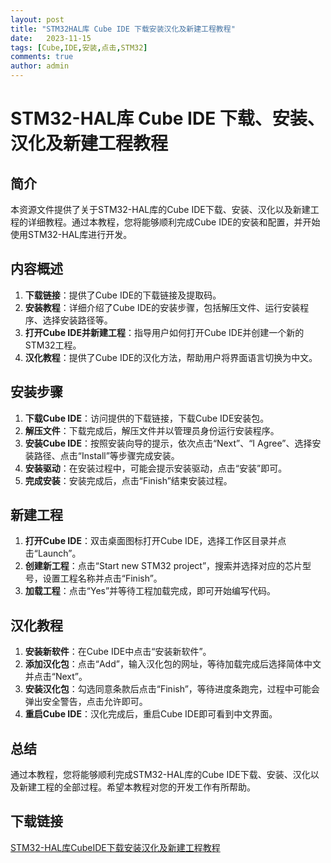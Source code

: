 ```yaml
---
layout: post
title: "STM32HAL库 Cube IDE 下载安装汉化及新建工程教程"
date:   2023-11-15
tags: [Cube,IDE,安装,点击,STM32]
comments: true
author: admin
---
```

# STM32-HAL库 Cube IDE 下载、安装、汉化及新建工程教程

## 简介
本资源文件提供了关于STM32-HAL库的Cube IDE下载、安装、汉化以及新建工程的详细教程。通过本教程，您将能够顺利完成Cube IDE的安装和配置，并开始使用STM32-HAL库进行开发。

## 内容概述
1. **下载链接**：提供了Cube IDE的下载链接及提取码。
2. **安装教程**：详细介绍了Cube IDE的安装步骤，包括解压文件、运行安装程序、选择安装路径等。
3. **打开Cube IDE并新建工程**：指导用户如何打开Cube IDE并创建一个新的STM32工程。
4. **汉化教程**：提供了Cube IDE的汉化方法，帮助用户将界面语言切换为中文。

## 安装步骤
1. **下载Cube IDE**：访问提供的下载链接，下载Cube IDE安装包。
2. **解压文件**：下载完成后，解压文件并以管理员身份运行安装程序。
3. **安装Cube IDE**：按照安装向导的提示，依次点击“Next”、“I Agree”、选择安装路径、点击“Install”等步骤完成安装。
4. **安装驱动**：在安装过程中，可能会提示安装驱动，点击“安装”即可。
5. **完成安装**：安装完成后，点击“Finish”结束安装过程。

## 新建工程
1. **打开Cube IDE**：双击桌面图标打开Cube IDE，选择工作区目录并点击“Launch”。
2. **创建新工程**：点击“Start new STM32 project”，搜索并选择对应的芯片型号，设置工程名称并点击“Finish”。
3. **加载工程**：点击“Yes”并等待工程加载完成，即可开始编写代码。

## 汉化教程
1. **安装新软件**：在Cube IDE中点击“安装新软件”。
2. **添加汉化包**：点击“Add”，输入汉化包的网址，等待加载完成后选择简体中文并点击“Next”。
3. **安装汉化包**：勾选同意条款后点击“Finish”，等待进度条跑完，过程中可能会弹出安全警告，点击允许即可。
4. **重启Cube IDE**：汉化完成后，重启Cube IDE即可看到中文界面。

## 总结
通过本教程，您将能够顺利完成STM32-HAL库的Cube IDE下载、安装、汉化以及新建工程的全部过程。希望本教程对您的开发工作有所帮助。

## 下载链接

[STM32-HAL库CubeIDE下载安装汉化及新建工程教程](https://pan.quark.cn/s/8154e4d2c8f4)